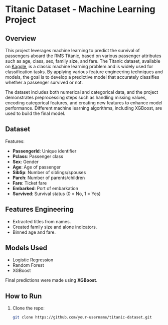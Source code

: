 
# Titanic Dataset - Machine Learning Project

## Overview
This project leverages machine learning to predict the survival of passengers aboard the RMS Titanic, based on various passenger attributes such as age, class, sex, family size, and fare. The Titanic dataset, available on [Kaggle](https://www.kaggle.com/competitions/titanic), is a classic machine learning problem and is widely used for classification tasks. By applying various feature engineering techniques and models, the goal is to develop a predictive model that accurately classifies whether a passenger survived or not.

The dataset includes both numerical and categorical data, and the project demonstrates preprocessing steps such as handling missing values, encoding categorical features, and creating new features to enhance model performance. Different machine learning algorithms, including XGBoost, are used to build the final model.

## Dataset
Features:
- **PassengerId**: Unique identifier
- **Pclass**: Passenger class
- **Sex**: Gender
- **Age**: Age of passenger
- **SibSp**: Number of siblings/spouses
- **Parch**: Number of parents/children
- **Fare**: Ticket fare
- **Embarked**: Port of embarkation
- **Survived**: Survival status (0 = No, 1 = Yes)

## Features Engineering
- Extracted titles from names.
- Created family size and alone indicators.
- Binned age and fare.
  
## Models Used
- Logistic Regression
- Random Forest
- XGBoost

Final predictions were made using **XGBoost**.

## How to Run
1. Clone the repo:
   ```bash
   git clone https://github.com/your-username/titanic-dataset.git
